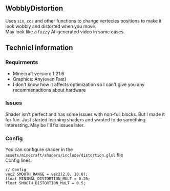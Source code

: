## WobblyDistortion
Uses ```sin```, ```cos``` and other functions to change vertecies positions to make it look wobbly and distorted when you move.\
May look like a fuzzy AI-generated video in some cases.

## Technicl information
### Requirments
- Minecraft version: 1.21.6
- Graphics: Any(even Fast)
- I don't know how it affects optimization so I can't give you any recommenadtions about hardware

### Issues
Shader isn't perfect and has some issues with non-full blocks. But I made it for fun. Just started learning shaders and wanted to do something interesting. May be I'll fix issues later.

### Config
You can configure shader in the ```assets/minecraft/shaders/include/distortion.glsl``` file\
Config lines:
```
// Config
vec2 SMOOTH_RANGE = vec2(2.0, 10.0);
float MINIMAL_DISTORTION_MULT = 0.25;
float SMOOTH_DISTORTION_MULT = 0.5;
```
